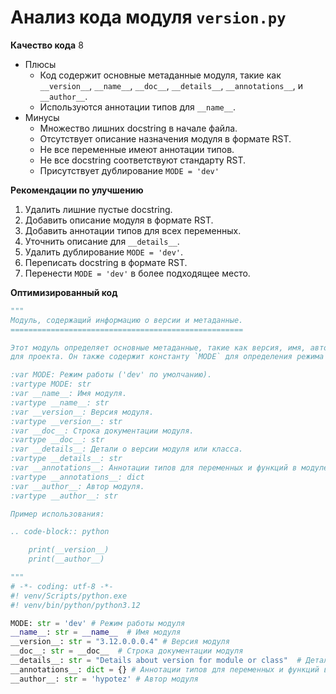 # Анализ кода модуля `version.py`

**Качество кода**
8
-  Плюсы
    -  Код содержит основные метаданные модуля, такие как `__version__`, `__name__`, `__doc__`, `__details__`, `__annotations__`, и `__author__`.
    -  Используются аннотации типов для `__name__`.
-  Минусы
    -  Множество лишних docstring в начале файла.
    -  Отсутствует описание назначения модуля в формате RST.
    -  Не все переменные имеют аннотации типов.
    -  Не все docstring соответствуют стандарту RST.
    -  Присутствует дублирование `MODE = 'dev'`

**Рекомендации по улучшению**

1.  Удалить лишние пустые docstring.
2.  Добавить описание модуля в формате RST.
3.  Добавить аннотации типов для всех переменных.
4.  Уточнить описание для `__details__`.
5.  Удалить дублирование `MODE = 'dev'`.
6.  Переписать docstring в формате RST.
7.  Перенести `MODE = 'dev'` в более подходящее место.

**Оптимизированный код**

```python
"""
Модуль, содержащий информацию о версии и метаданные.
====================================================

Этот модуль определяет основные метаданные, такие как версия, имя, автор и детали
для проекта. Он также содержит константу `MODE` для определения режима работы.

:var MODE: Режим работы ('dev' по умолчанию).
:vartype MODE: str
:var __name__: Имя модуля.
:vartype __name__: str
:var __version__: Версия модуля.
:vartype __version__: str
:var __doc__: Строка документации модуля.
:vartype __doc__: str
:var __details__: Детали о версии модуля или класса.
:vartype __details__: str
:var __annotations__: Аннотации типов для переменных и функций в модуле.
:vartype __annotations__: dict
:var __author__: Автор модуля.
:vartype __author__: str

Пример использования:

.. code-block:: python

    print(__version__)
    print(__author__)

"""
# -*- coding: utf-8 -*-
#! venv/Scripts/python.exe
#! venv/bin/python/python3.12

MODE: str = 'dev' # Режим работы модуля
__name__: str = __name__  # Имя модуля
__version__: str = "3.12.0.0.0.4" # Версия модуля
__doc__: str = __doc__  # Строка документации модуля
__details__: str = "Details about version for module or class"  # Детали о версии модуля или класса
__annotations__: dict = {} # Аннотации типов для переменных и функций в модуле
__author__: str = 'hypotez' # Автор модуля
```
